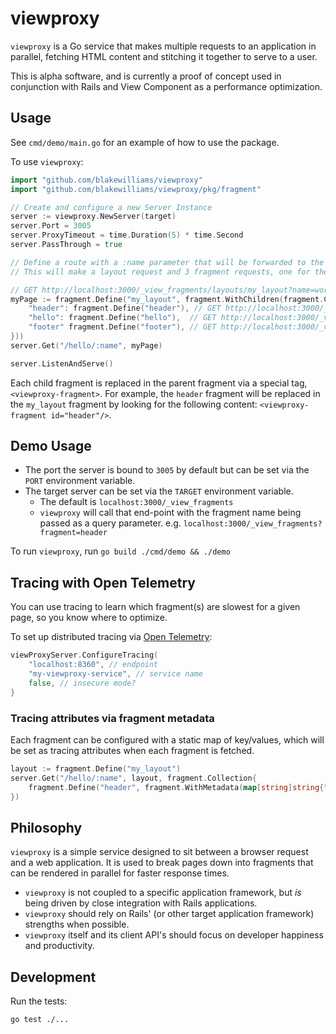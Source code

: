 # viewproxy

`viewproxy` is a Go service that makes multiple requests to an application in parallel, fetching HTML content and stitching it together to serve to a user.

This is alpha software, and is currently a proof of concept used in conjunction with Rails and View Component as a performance optimization.

## Usage

See `cmd/demo/main.go` for an example of how to use the package.

To use `viewproxy`:

```go
import "github.com/blakewilliams/viewproxy"
import "github.com/blakewilliams/viewproxy/pkg/fragment"

// Create and configure a new Server Instance
server := viewproxy.NewServer(target)
server.Port = 3005
server.ProxyTimeout = time.Duration(5) * time.Second
server.PassThrough = true

// Define a route with a :name parameter that will be forwarded to the target host.
// This will make a layout request and 3 fragment requests, one for the header, hello, and footer.

// GET http://localhost:3000/_view_fragments/layouts/my_layout?name=world
myPage := fragment.Define("my_layout", fragment.WithChildren(fragment.Children{
	"header": fragment.Define("header"), // GET http://localhost:3000/_view_fragments/header?name=world
	"hello": fragment.Define("hello"),  // GET http://localhost:3000/_view_fragments/hello?name=world
	"footer" fragment.Define("footer"), // GET http://localhost:3000/_view_fragments/footer?name=world
}))
server.Get("/hello/:name", myPage)

server.ListenAndServe()
```

Each child fragment is replaced in the parent fragment via a special tag,
`<viewproxy-fragment>`. For example, the `header` fragment will be replaced in the
`my_layout` fragment by looking for the following content: `<viewproxy-fragment id="header"/>`.

## Demo Usage

- The port the server is bound to `3005` by default but can be set via the `PORT` environment variable.
- The target server can be set via the `TARGET` environment variable.
  - The default is `localhost:3000/_view_fragments`
  - `viewproxy` will call that end-point with the fragment name being passed as a query parameter. e.g. `localhost:3000/_view_fragments?fragment=header`

To run `viewproxy`, run `go build ./cmd/demo && ./demo`

## Tracing with Open Telemetry

You can use tracing to learn which fragment(s) are slowest for a given page, so you know where to optimize.

To set up distributed tracing via [Open Telemetry](https://opentelemetry.io):

```go
viewProxyServer.ConfigureTracing(
	"localhost:8360", // endpoint
	"my-viewproxy-service", // service name
	false, // insecure mode?
}
```

### Tracing attributes via fragment metadata

Each fragment can be configured with a static map of key/values, which will be set as tracing attributes when each fragment is fetched.

```go
layout := fragment.Define("my_layout")
server.Get("/hello/:name", layout, fragment.Collection{
	fragment.Define("header", fragment.WithMetadata(map[string]string{"page": "homepage"})), // spans will have a "page" attribute with value "homepage"
})
```

## Philosophy

`viewproxy` is a simple service designed to sit between a browser request and a web application. It is used to break pages down into fragments that can be rendered in parallel for faster response times.

- `viewproxy` is not coupled to a specific application framework, but _is_ being driven by close integration with Rails applications.
- `viewproxy` should rely on Rails' (or other target application framework) strengths when possible.
- `viewproxy` itself and its client API's should focus on developer happiness and productivity.

## Development

Run the tests:

```sh
go test ./...
```
